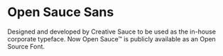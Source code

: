 # Open Sauce Sans
Designed and developed by Creative Sauce to be used as the in-house corporate typeface. Now Open Sauce™ is publicly available as an Open Source Font.
